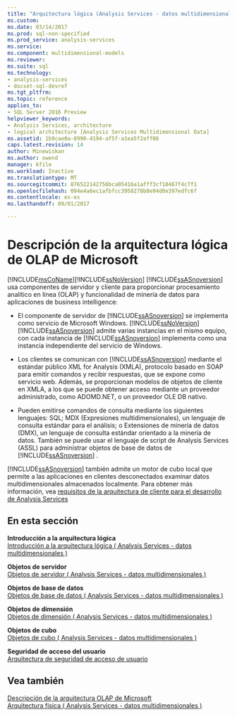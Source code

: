 ```yaml
---
title: "Arquitectura lógica (Analysis Services - datos multidimensionales) | Documentos de Microsoft"
ms.custom: 
ms.date: 03/14/2017
ms.prod: sql-non-specified
ms.prod_service: analysis-services
ms.service: 
ms.component: multidimensional-models
ms.reviewer: 
ms.suite: sql
ms.technology:
- analysis-services
- docset-sql-devref
ms.tgt_pltfrm: 
ms.topic: reference
applies_to:
- SQL Server 2016 Preview
helpviewer_keywords:
- Analysis Services, architecture
- logical architecture [Analysis Services Multidimensional Data]
ms.assetid: 1b9cae0a-8990-4194-af5f-a1ea5f2aff06
caps.latest.revision: 14
author: Minewiskan
ms.author: owend
manager: kfile
ms.workload: Inactive
ms.translationtype: MT
ms.sourcegitcommit: 876522142756bca05416a1afff3cf10467f4c7f1
ms.openlocfilehash: 094e4a6ec1afbfcc3958278b8e94d0e397edfc6f
ms.contentlocale: es-es
ms.lasthandoff: 09/01/2017

---
```

# <a name="understanding-microsoft-olap-logical-architecture"></a>Descripción de la arquitectura lógica de OLAP de Microsoft
  [!INCLUDE[msCoName](../../../includes/msconame-md.md)][!INCLUDE[ssNoVersion](../../../includes/ssnoversion-md.md)] [!INCLUDE[ssASnoversion](../../../includes/ssasnoversion-md.md)] usa componentes de servidor y cliente para proporcionar procesamiento analítico en línea (OLAP) y funcionalidad de minería de datos para aplicaciones de business intelligence:  
  
-   El componente de servidor de [!INCLUDE[ssASnoversion](../../../includes/ssasnoversion-md.md)] se implementa como servicio de Microsoft Windows. [!INCLUDE[ssNoVersion](../../../includes/ssnoversion-md.md)][!INCLUDE[ssASnoversion](../../../includes/ssasnoversion-md.md)] admite varias instancias en el mismo equipo, con cada instancia de [!INCLUDE[ssASnoversion](../../../includes/ssasnoversion-md.md)] implementa como una instancia independiente del servicio de Windows.  
  
-   Los clientes se comunican con [!INCLUDE[ssASnoversion](../../../includes/ssasnoversion-md.md)] mediante el estándar público XML for Analysis (XMLA), protocolo basado en SOAP para emitir comandos y recibir respuestas, que se expone como servicio web. Además, se proporcionan modelos de objetos de cliente en XMLA, a los que se puede obtener acceso mediante un proveedor administrado, como ADOMD.NET, o un proveedor OLE DB nativo.  
  
-   Pueden emitirse comandos de consulta mediante los siguientes lenguajes: SQL; MDX (Expresiones multidimensionales), un lenguaje de consulta estándar para el análisis; o Extensiones de minería de datos (DMX), un lenguaje de consulta estándar orientado a la minería de datos. También se puede usar el lenguaje de script de Analysis Services (ASSL) para administrar objetos de base de datos de [!INCLUDE[ssASnoversion](../../../includes/ssasnoversion-md.md)] .  
  
 [!INCLUDE[ssASnoversion](../../../includes/ssasnoversion-md.md)] también admite un motor de cubo local que permite a las aplicaciones en clientes desconectados examinar datos multidimensionales almacenados localmente. Para obtener más información, vea [requisitos de la arquitectura de cliente para el desarrollo de Analysis Services](../../../analysis-services/multidimensional-models/olap-physical/client-architecture-requirements-for-analysis-services-development.md)  
  
## <a name="in-this-section"></a>En esta sección  
 **Introducción a la arquitectura lógica**  
 [Introducción a la arquitectura lógica &#40; Analysis Services - datos multidimensionales &#41;](../../../analysis-services/multidimensional-models/olap-logical/logical-architecture-overview-analysis-services-multidimensional-data.md)  
  
 **Objetos de servidor**  
 [Objetos de servidor &#40; Analysis Services - datos multidimensionales &#41;](../../../analysis-services/multidimensional-models/olap-logical/server-objects-analysis-services-multidimensional-data.md)  
  
 **Objetos de base de datos**  
 [Objetos de base de datos &#40; Analysis Services - datos multidimensionales &#41;](../../../analysis-services/multidimensional-models/olap-logical/database-objects-analysis-services-multidimensional-data.md)  
  
 **Objetos de dimensión**  
 [Objetos de dimensión &#40; Analysis Services - datos multidimensionales &#41;](../../../analysis-services/multidimensional-models-olap-logical-dimension-objects/dimension-objects-analysis-services-multidimensional-data.md)  
  
 **Objetos de cubo**  
 [Objetos de cubo &#40; Analysis Services - datos multidimensionales &#41;](../../../analysis-services/multidimensional-models-olap-logical-cube-objects/cube-objects-analysis-services-multidimensional-data.md)  
  
 **Seguridad de acceso del usuario**  
 [Arquitectura de seguridad de acceso de usuario](http://msdn.microsoft.com/library/71b44e10-2bd0-44f7-8de9-7c8f5b7ac082)  
  
## <a name="see-also"></a>Vea también  
 [Descripción de la arquitectura OLAP de Microsoft](../../../analysis-services/multidimensional-models/olap-physical/understanding-microsoft-olap-architecture.md)   
 [Arquitectura física &#40; Analysis Services - datos multidimensionales &#41;](../../../analysis-services/multidimensional-models/olap-physical/understanding-microsoft-olap-physical-architecture.md)  
  
  

